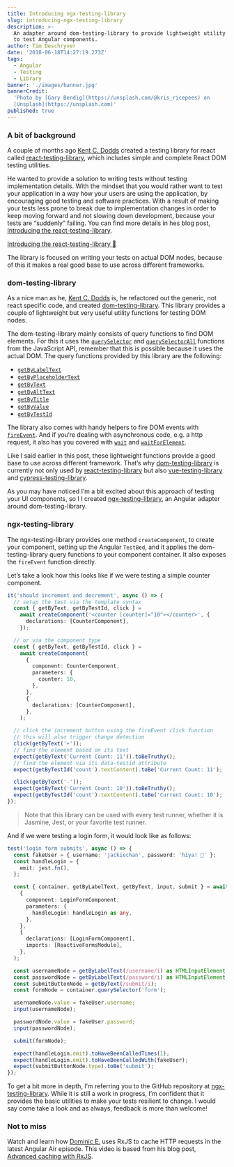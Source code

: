 ```yaml
---
title: Introducing ngx-testing-library
slug: introducing-ngx-testing-library
description: >-
  An adapter around dom-testing-library to provide lightweight utility functions
  to test Angular components.
author: Tim Deschryver
date: '2018-06-18T14:27:19.273Z'
tags:
  - Angular
  - Testing
  - Library
banner: './images/banner.jpg'
bannerCredit:
  'Photo by [Gary Bendig](https://unsplash.com/@kris_ricepees) on
  [Unsplash](https://unsplash.com)'
published: true
---
```


### A bit of background

A couple of months ago [Kent C. Dodds](https://twitter.com/kentcdodds) created a testing library for react called [react-testing-library](https://github.com/kentcdodds/react-testing-library), which includes simple and complete React DOM testing utilities.

He wanted to provide a solution to writing tests without testing implementation details. With the mindset that you would rather want to test your application in a way how your users are using the application, by encouraging good testing and software practices. With a result of making your tests less prone to break due to implementation changes in order to keep moving forward and not slowing down development, because your tests are “suddenly” failing. You can find more details in hes blog post, [Introducing the react-testing-library](https://blog.kentcdodds.com/introducing-the-react-testing-library-e3a274307e65).

[Introducing the react-testing-library 🐐](https://blog.kentcdodds.com/introducing-the-react-testing-library-e3a274307e65)

The library is focused on writing your tests on actual DOM nodes, because of this it makes a real good base to use across different frameworks.

### dom-testing-library

As a nice man as he, [Kent C. Dodds](https://twitter.com/kentcdodds) is, he refactored out the generic, not react specific code, and created [dom-testing-library](https://github.com/kentcdodds/dom-testing-library). This library provides a couple of lightweight but very useful utility functions for testing DOM nodes.

The dom-testing-library mainly consists of query functions to find DOM elements. For this it uses the [`querySelector`](https://developer.mozilla.org/en-US/docs/Web/API/Document/querySelector) and [`querySelectorAll`](https://developer.mozilla.org/en-US/docs/Web/API/Document/querySelectorAll) functions from the JavaScript API, remember that this is possible because it uses the actual DOM. The query functions provided by this library are the following:

* [`getByLabelText`](https://github.com/kentcdodds/dom-testing-library#getbylabeltext)
* [`getByPlaceholderText`](https://github.com/kentcdodds/dom-testing-library#getbyplaceholdertext)
* [`getByText`](https://github.com/kentcdodds/dom-testing-library#getbytext)
* [`getByAltText`](https://github.com/kentcdodds/dom-testing-library#getbyalttext)
* [`getByTitle`](https://github.com/kentcdodds/dom-testing-library#getbytitle)
* [`getByValue`](https://github.com/kentcdodds/dom-testing-library#getbyvalue)
* [`getByTestId`](https://github.com/kentcdodds/dom-testing-library#getbytestid)

The library also comes with handy helpers to fire DOM events with [`fireEvent`](https://github.com/kentcdodds/dom-testing-library#fireevent). And if you‘re dealing with asynchronous code, e.g. a http request, it also has you covered with [`wait`](https://github.com/kentcdodds/dom-testing-library#wait) and [`waitForElement`](https://github.com/kentcdodds/dom-testing-library#waitforelement).

Like I said earlier in this post, these lightweight functions provide a good base to use across different framework. That’s why [dom-testing-library](https://github.com/kentcdodds/dom-testing-library) is currently not only used by [react-testing-library](https://github.com/kentcdodds/react-testing-library) but also [vue-testing-library](https://github.com/dfcook/vue-testing-library) and [cypress-testing-library](https://github.com/kentcdodds/cypress-testing-library).

As you may have noticed I’m a bit excited about this approach of testing your UI components, so I I created [ngx-testing-library](https://github.com/timdeschryver/ngx-testing-library), an Angular adapter around dom-testing-library.

### ngx-testing-library

The ngx-testing-library provides one method `createComponent`, to create your component, setting up the Angular `TestBed`, and it applies the dom-testing-library query functions to your component container. It also exposes the `fireEvent` function directly.

Let’s take a look how this looks like if we were testing a simple counter component.

```ts
it('should increment and decrement', async () => {
  // setup the test via the template syntax
  const { getByText, getByTestId, click } =
    await createComponent('<counter [counter]="10"></counter>', {
      declarations: [CounterComponent],
    });

  // or via the component type
  const { getByText, getByTestId, click } =
    await createComponent(
      {
        component: CounterComponent,
        parameters: {
          counter: 10,
        },
      },
      {
        declarations: [CounterComponent],
      },
    );

  // click the increment button using the fireEvent click function
  // this will also trigger change detection
  click(getByText('+'));
  // find the element based on its text
  expect(getByText('Current Count: 11')).toBeTruthy();
  // find the element via its data-testid attribute
  expect(getByTestId('count').textContent).toBe('Current Count: 11');

  click(getByText('-'));
  expect(getByText('Current Count: 10')).toBeTruthy();
  expect(getByTestId('count').textContent).toBe('Current Count: 10');
});
```

> Note that this library can be used with every test runner, whether it is Jasmine, Jest, or your favorite test runner.

And if we were testing a login form, it would look like as follows:

```ts
test('login form submits', async () => {
  const fakeUser = { username: 'jackiechan', password: 'hiya! 🥋' };
  const handleLogin = {
    emit: jest.fn(),
  };

  const { container, getByLabelText, getByText, input, submit } = await createComponent(
    {
      component: LoginFormComponent,
      parameters: {
        handleLogin: handleLogin as any,
      },
    },
    {
      declarations: [LoginFormComponent],
      imports: [ReactiveFormsModule],
    },
  );

  const usernameNode = getByLabelText(/username/i) as HTMLInputElement;
  const passwordNode = getByLabelText(/password/i) as HTMLInputElement;
  const submitButtonNode = getByText(/submit/i);
  const formNode = container.querySelector('form');

  usernameNode.value = fakeUser.username;
  input(usernameNode);

  passwordNode.value = fakeUser.password;
  input(passwordNode);

  submit(formNode);

  expect(handleLogin.emit).toHaveBeenCalledTimes(1);
  expect(handleLogin.emit).toHaveBeenCalledWith(fakeUser);
  expect(submitButtonNode.type).toBe('submit');
});
```

To get a bit more in depth, I’m referring you to the GitHub repository at [ngx-testing-library](https://github.com/timdeschryver/ngx-testing-library). While it is still a work in progress, I’m confident that it provides the basic utilities to make your tests resilient to change.
I would say come take a look and as always, feedback is more than welcome!

### Not to miss

Watch and learn how [Dominic E.](https://twitter.com/elmd_) uses RxJS to cache HTTP requests in the latest Angular Air episode. This video is based from his blog post, [Advanced caching with RxJS](https://blog.thoughtram.io/angular/2018/03/05/advanced-caching-with-rxjs.html).
